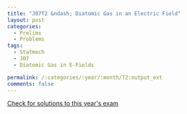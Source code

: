 ```yaml
---
title: "J07T2 &ndash; Diatomic Gas in an Electric Field"
layout: post
categories:
  - Prelims
  - Problems
tags:
  - Statmech
  - J07
  - Diatomic Gas in E-Fields

permalink: /:categories/:year/:month/T2:output_ext
comments: false
---
```

<object data="2007J2T.pdf" type="application/pdf" width="100%" height="500"></object>
<div class="message"><a href='https://princetonprelim.com/prelim/18/'>Check for solutions to this year's exam</a></div>